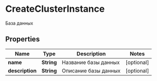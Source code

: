 

# CreateClusterInstance

База данных

## Properties

| Name | Type | Description | Notes |
|------------ | ------------- | ------------- | -------------|
|**name** | **String** | Название базы данных |  [optional] |
|**description** | **String** | Описание базы данных |  [optional] |



